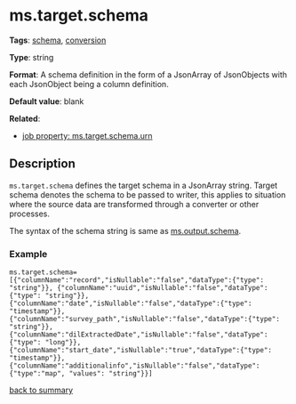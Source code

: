 # ms.target.schema

**Tags**: 
[schema](https://github.com/linkedin/data-integration-library/blob/master/docs/parameters/categories.md#schema-properties), 
[conversion](https://github.com/linkedin/data-integration-library/blob/master/docs/parameters/categories.md#conversion-properties)

**Type**: string

**Format**: A schema definition in the form of a JsonArray of JsonObjects 
with each JsonObject being a column definition. 

**Default value**: blank

**Related**:
- [job property: ms.target.schema.urn](https://github.com/linkedin/data-integration-library/blob/master/docs/parameters/ms.target.schema.urn.md)

## Description

`ms.target.schema` defines the target schema in a JsonArray string.
Target schema denotes the schema to be passed to writer, this applies
to situation where the source data are transformed through a converter
or other processes.

The syntax of the schema string is same as [ms.output.schema](https://github.com/linkedin/data-integration-library/blob/master/docs/parameters/ms.output.schema.md).

### Example

`ms.target.schema=[{"columnName":"record","isNullable":"false","dataType":{"type": "string"}}, {"columnName":"uuid","isNullable":"false","dataType":{"type": "string"}}, {"columnName":"date","isNullable":"false","dataType":{"type": "timestamp"}}, {"columnName":"survey_path","isNullable":"false","dataType":{"type": "string"}}, {"columnName":"dilExtractedDate","isNullable":"false","dataType":{"type": "long"}}, {"columnName":"start_date","isNullable":"true","dataType":{"type": "timestamp"}}, {"columnName":"additionalinfo","isNullable":"false","dataType":{"type":"map", "values": "string"}}]`

[back to summary](https://github.com/linkedin/data-integration-library/blob/master/docs/parameters/summary.md#mstargetschema)   